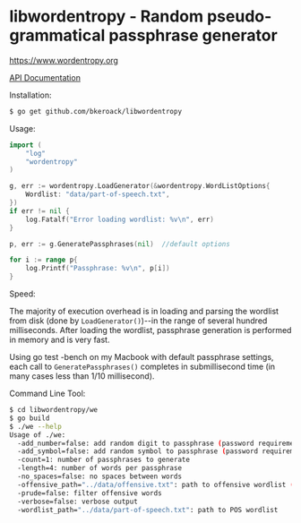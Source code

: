 libwordentropy - Random pseudo-grammatical passphrase generator
===============================================================

https://www.wordentropy.org

[API Documentation](http://godoc.org/github.com/bkeroack/libwordentropy)

Installation:

```bash
$ go get github.com/bkeroack/libwordentropy
```

Usage:

```go
import (
	"log"
	"wordentropy"
)

g, err := wordentropy.LoadGenerator(&wordentropy.WordListOptions{
	Wordlist: "data/part-of-speech.txt",
})
if err != nil {
	log.Fatalf("Error loading wordlist: %v\n", err)
}

p, err := g.GeneratePassphrases(nil)  //default options

for i := range p{
	log.Printf("Passphrase: %v\n", p[i])	
}
```

Speed:

The majority of execution overhead is in loading and parsing the wordlist from disk (done by ``LoadGenerator()``)--in the range of several hundred milliseconds. After loading the wordlist, passphrase generation is performed in memory and is very fast.

Using go test -bench on my Macbook with default passphrase settings, each call to ``GeneratePassphrases()`` completes in submillisecond time (in many cases less than 1/10 millisecond).

Command Line Tool:

```bash
$ cd libwordentropy/we
$ go build
$ ./we --help
Usage of ./we:
  -add_number=false: add random digit to passphrase (password requirement workaround)
  -add_symbol=false: add random symbol to passphrase (password requirement workaround)
  -count=1: number of passphrases to generate
  -length=4: number of words per passphrase
  -no_spaces=false: no spaces between words
  -offensive_path="../data/offensive.txt": path to offensive wordlist (optional)
  -prude=false: filter offensive words
  -verbose=false: verbose output
  -wordlist_path="../data/part-of-speech.txt": path to POS wordlist
```
